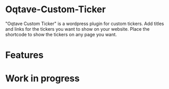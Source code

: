 # Oqtave-Custom-Ticker
"Oqtave Custom Ticker" is a wordpress plugin for custom tickers. Add titles and links for the tickers you want to show on your website. Place the shortcode to show the tickers on any page you want.
# Features
# Work in progress
